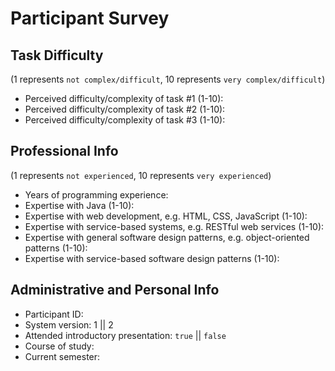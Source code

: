 # Participant Survey

## Task Difficulty

(1 represents `not complex/difficult`, 10 represents `very complex/difficult`)

- Perceived difficulty/complexity of task #1 (1-10):
- Perceived difficulty/complexity of task #2 (1-10):
- Perceived difficulty/complexity of task #3 (1-10):

## Professional Info

(1 represents `not experienced`, 10 represents `very experienced`)

- Years of programming experience:
- Expertise with Java (1-10):
- Expertise with web development, e.g. HTML, CSS, JavaScript (1-10):
- Expertise with service-based systems, e.g. RESTful web services (1-10):
- Expertise with general software design patterns, e.g. object-oriented patterns (1-10):
- Expertise with service-based software design patterns (1-10):

## Administrative and Personal Info

- Participant ID:
- System version: 1 || 2
- Attended introductory presentation: `true` || `false`
- Course of study:
- Current semester:
